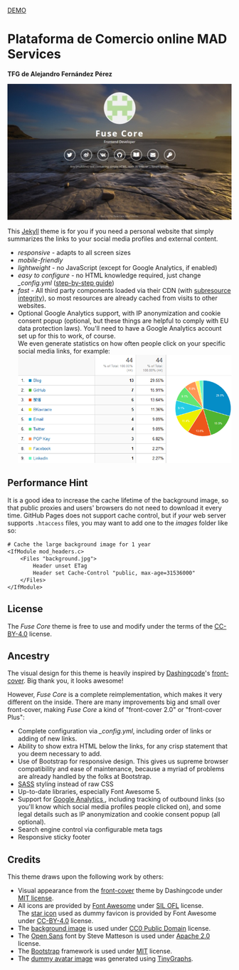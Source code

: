 [DEMO](https://tsjensen.github.io/fuse-core/)

# Plataforma de Comercio online MAD Services

**TFG de Alejandro Fernández Pérez**

[![Screenshot](README.pic1.jpg)](https://tsjensen.github.io/fuse-core/)

This [Jekyll](https://jekyllrb.com/) theme is for you if you need a personal website that simply
summarizes the links to your social media profiles and external content.

- *responsive* - adapts to all screen sizes
- *mobile-friendly*
- *lightweight* - no JavaScript (except for Google Analytics, if enabled)
- *easy to configure* - no HTML knowledge required, just change *_config.yml* ([step-by-step guide](https://github.com/tsjensen/fuse-core/wiki/Setup-Instructions))
- *fast* - All third party components loaded via their CDN (with
  [subresource integrity](https://developer.mozilla.org/en-US/docs/Web/Security/Subresource_Integrity)),
  so most resources are already cached from visits to other websites.
- Optional Google Analytics support, with IP anonymization and cookie consent popup
  (optional, but these things are helpful to comply with EU data protection laws).
  You'll need to have a Google Analytics account set up for this to work, of course.  
  We even generate statistics on how often people click on your specific social media links, for example:  
  ![GA Outbound Stats](README.pic2.png)


## Performance Hint

It is a good idea to increase the cache lifetime of the background image, so that public proxies and users' browsers
do not need to download it every time. GitHub Pages does not support cache control, but if *your* web server supports
`.htaccess` files, you may want to add one to the *images* folder like so:

```ApacheConf
# Cache the large background image for 1 year
<IfModule mod_headers.c>
    <Files "background.jpg">
        Header unset ETag
        Header set Cache-Control "public, max-age=31536000"
    </Files>
</IfModule>
```


## License

The *Fuse Core* theme is free to use and modify under the terms of the
[CC-BY-4.0](https://creativecommons.org/licenses/by/4.0/) license.

## Ancestry

The visual design for this theme is heavily inspired by [Dashingcode](https://github.com/dashingcode)'s
[front-cover](https://github.com/dashingcode/front-cover). Big thank you, it looks awesome!

However, *Fuse Core* is a complete reimplementation, which makes it very different on the inside.
There are many improvements big and small over front-cover, making *Fuse Core* a kind of "front-cover 2.0" or
"front-cover Plus":

- Complete configuration via *_config.yml*, including order of links or adding of new links.
- Ability to show extra HTML below the links, for any crisp statement that you deem necessary to add.
- Use of Bootstrap for responsive design. This gives us supreme browser compatibility and ease of maintenance,
  because a myriad of problems are already handled by the folks at Bootstrap.
- [SASS](https://sass-lang.com/) styling instead of raw CSS
- Up-to-date libraries, especially Font Awesome&nbsp;5.
- Support for [Google Analytics ](https://analytics.google.com/analytics/web/), including tracking of outbound links
  (so you'll know which social media profiles people clicked on), and some legal details such as IP anonymization
  and cookie consent popup (all optional).
- Search engine control via configurable meta tags
- Responsive sticky footer


## Credits

This theme draws upon the following work by others:

- Visual appearance from the [front-cover](https://github.com/dashingcode/front-cover) theme by Dashingcode under
  [MIT license](https://github.com/dashingcode/front-cover/blob/5fb173ed1b130a1414b8f839feea6d4e97cbd9b4/LICENSE).
- All icons are provided by [Font Awesome](https://fontawesome.com/) under
  [SIL OFL](https://fontawesome.com/license) license.  
  The [star icon](https://fontawesome.com/icons/star?style=solid) used as dummy favicon is provided
  by Font Awesome under [CC-BY-4.0](https://creativecommons.org/licenses/by/4.0/) license.
- The [background image](https://pxhere.com/en/photo/792989) is used under
  [CC0 Public Domain](https://creativecommons.org/publicdomain/zero/1.0/) license.
- The [Open Sans](https://fonts.google.com/specimen/Open+Sans) font by Steve Matteson is used under
  [Apache 2.0](http://www.apache.org/licenses/LICENSE-2.0) license.
- The [Bootstrap](https://getbootstrap.com/) framework is used under
  [MIT](https://github.com/twbs/bootstrap/blob/9c469cd0e8abaac19c163622ed68b6783dfa366c/LICENSE) license.
- The [dummy avatar image](images/avatar.svg) was generated using [TinyGraphs](http://www.tinygraphs.com/).
